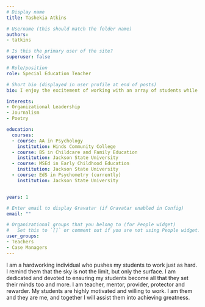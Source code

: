 ```yaml
---
# Display name
title: Tashekia Atkins

# Username (this should match the folder name)
authors:
- tatkins

# Is this the primary user of the site?
superuser: false

# Role/position
role: Special Education Teacher

# Short bio (displayed in user profile at end of posts)
bio: I enjoy the excitement of working with an array of students while gaining new experiences in the process.

interests:
- Organizational Leadership
- Journalism
- Poetry

education:
  courses:
  - course: AA in Psychology
    institution: Hinds Community College
  - course: BS in Childcare and Family Education
    institution: Jackson State University
  - course: MSEd in Early Childhood Education
    institution: Jackson State University
  - course: EdS in Psychometry (currently)
    institution: Jackson State University


years: 1

# Enter email to display Gravatar (if Gravatar enabled in Config)
email: ""

# Organizational groups that you belong to (for People widget)
#   Set this to `[]` or comment out if you are not using People widget.
user_groups:
- Teachers
- Case Managers
---
```


I am a hardworking individual who pushes my students to work just as hard. I remind them that the sky is not the limit, but only the surface. I am dedicated and devoted to ensuring my students become all that they set their minds too and more. I am teacher, mentor, provider, protector and rewarder. My students are highly motivated and willing to work. I am them and they are me, and together I will assist them into achieving greatness.
